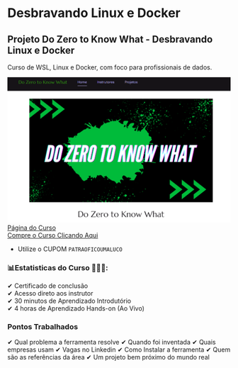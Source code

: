 # Desbravando Linux e Docker

## Projeto Do Zero to Know What - Desbravando Linux e Docker

Curso de WSL, Linux e Docker, com foco para profissionais de dados.

![Página Kiwify](../assets/img/projetoknowwhat.png)<br>
[Página do Curso](https://mailchi.mp/dfcb3bc4363f/linux-and-docker)<br>
[Compre o Curso Clicando Aqui](https://pay.kiwify.com.br/lzHO5th)
- Utilize o CUPOM `PATRAOFICOUMALUCO`



### 📊Estatisticas do Curso 👨🏽‍🏫:
✔ Certificado de conclusão<br>
✔ Acesso direto aos instrutor<br>
✔ 30 minutos de Aprendizado Introdutório<br>
✔ 4 horas de Aprendizado Hands-on (Ao Vivo)<br>


### Pontos Trabalhados

✔ Qual problema a ferramenta resolve
✔ Quando foi inventada
✔ Quais empresas usam
✔ Vagas no Linkedin
✔ Como Instalar a ferramenta
✔ Quem são as referências da área
✔ Um projeto bem próximo do mundo real

